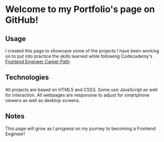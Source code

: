# Welcome to my Portfolio's page on GitHub!

## Usage

I created this page to showcase some of the projects I have been working on to put into practice the skills learned while following Codecademy's [Frontend Engineer Career Path](https://www.codecademy.com/career-journey/front-end-engineer).

## Technologies

All projects are based on HTML5 and CSS3. Some use JavaScript as well for interaction.
All webpages are responsive to adjust for smartphone viewers as well as desktop screens.

## Notes

This page will grow as I progress on my journey to becoming a Frontend Engineer!
